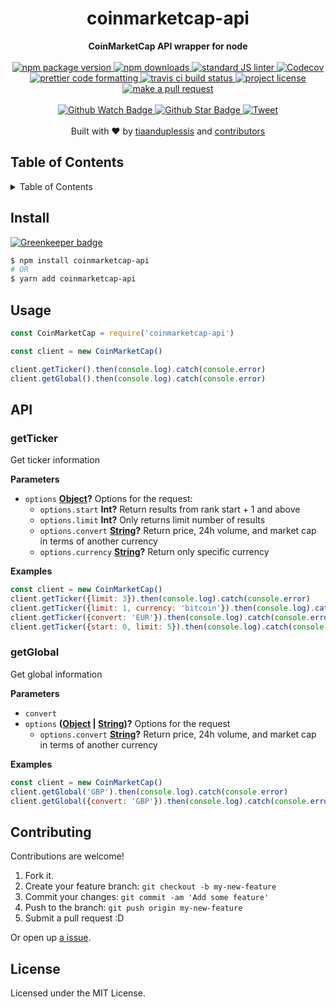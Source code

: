 <h1 align="center">coinmarketcap-api</h1>
<div align="center">
  <strong>CoinMarketCap API wrapper for node</strong>
</div>
<br>
<div align="center">
  <a href="https://npmjs.org/package/coinmarketcap-api">
    <img src="https://img.shields.io/npm/v/coinmarketcap-api.svg?style=flat-square" alt="npm package version" />
  </a>
  <a href="https://npmjs.org/package/coinmarketcap-api">
  <img src="https://img.shields.io/npm/dm/coinmarketcap-api.svg?style=flat-square" alt="npm downloads" />
  </a>
  <a href="https://github.com/feross/standard">
    <img src="https://img.shields.io/badge/code%20style-standard-brightgreen.svg?style=flat-square" alt="standard JS linter" />
  </a>
<a href="https://codecov.io/gh/tiaanduplessis/coinmarketcap-api">
  <img src="https://codecov.io/gh/tiaanduplessis/coinmarketcap-api/branch/master/graph/badge.svg?style=flat-square" alt="Codecov" />
</a>
  <a href="https://github.com/prettier/prettier">
    <img src="https://img.shields.io/badge/styled_with-prettier-ff69b4.svg?style=flat-square" alt="prettier code formatting" />
  </a>
  <a href="https://travis-ci.org/tiaanduplessis/coinmarketcap-api">
    <img src="https://img.shields.io/travis/tiaanduplessis/coinmarketcap-api.svg?style=flat-square" alt="travis ci build status" />
  </a>
  <a href="https://github.com/tiaanduplessis/coinmarketcap-api/blob/master/LICENSE">
    <img src="https://img.shields.io/npm/l/coinmarketcap-api.svg?style=flat-square" alt="project license" />
  </a>
  <a href="http://makeapullrequest.com">
    <img src="https://img.shields.io/badge/PRs-welcome-brightgreen.svg?style=flat-square" alt="make a pull request" />
  </a>
</div>
<br>
<div align="center">
  <a href="https://github.com/tiaanduplessis/coinmarketcap-api/watchers">
    <img src="https://img.shields.io/github/watchers/tiaanduplessis/coinmarketcap-api.svg?style=social" alt="Github Watch Badge" />
  </a>
  <a href="https://github.com/tiaanduplessis/coinmarketcap-api/stargazers">
    <img src="https://img.shields.io/github/stars/tiaanduplessis/coinmarketcap-api.svg?style=social" alt="Github Star Badge" />
  </a>
  <a href="https://twitter.com/intent/tweet?text=Check%20out%20coinmarketcap-api!%20https://github.com/tiaanduplessis/coinmarketcap-api%20%F0%9F%91%8D">
    <img src="https://img.shields.io/twitter/url/https/github.com/tiaanduplessis/coinmarketcap-api.svg?style=social" alt="Tweet" />
  </a>
</div>
<br>
<div align="center">
  Built with ❤︎ by <a href="https://github.com/tiaanduplessis">tiaanduplessis</a> and <a href="https://github.com/tiaanduplessis/coinmarketcap-api/contributors">contributors</a>
</div>

<h2>Table of Contents</h2>
<details>
  <summary>Table of Contents</summary>
  <li><a href="#install">Install</a></li>
  <li><a href="#usage">Usage</a></li>
  <li><a href="#api">API</a></li>
  <li><a href="#contribute">Contribute</a></li>
  <li><a href="#license">License</a></li>
</details>

## Install

[![Greenkeeper badge](https://badges.greenkeeper.io/tiaanduplessis/coinmarketcap-api.svg)](https://greenkeeper.io/)

```sh
$ npm install coinmarketcap-api
# OR
$ yarn add coinmarketcap-api
```

## Usage

```js
const CoinMarketCap = require('coinmarketcap-api')

const client = new CoinMarketCap()

client.getTicker().then(console.log).catch(console.error)
client.getGlobal().then(console.log).catch(console.error)
```

## API

<!-- Generated by documentation.js. Update this documentation by updating the source code. -->

### getTicker

Get ticker information

**Parameters**

-   `options` **[Object](https://developer.mozilla.org/docs/Web/JavaScript/Reference/Global_Objects/Object)?** Options for the request:
    -   `options.start` **Int?** Return results from rank start + 1 and above
    -   `options.limit` **Int?** Only returns limit number of results
    -   `options.convert` **[String](https://developer.mozilla.org/docs/Web/JavaScript/Reference/Global_Objects/String)?** Return price, 24h volume, and market cap in terms of another currency
    -   `options.currency` **[String](https://developer.mozilla.org/docs/Web/JavaScript/Reference/Global_Objects/String)?** Return only specific currency

**Examples**

```javascript
const client = new CoinMarketCap()
client.getTicker({limit: 3}).then(console.log).catch(console.error)
client.getTicker({limit: 1, currency: 'bitcoin'}).then(console.log).catch(console.error)
client.getTicker({convert: 'EUR'}).then(console.log).catch(console.error)
client.getTicker({start: 0, limit: 5}).then(console.log).catch(console.error)
```

### getGlobal

Get global information

**Parameters**

-   `convert`  
-   `options` **([Object](https://developer.mozilla.org/docs/Web/JavaScript/Reference/Global_Objects/Object) \| [String](https://developer.mozilla.org/docs/Web/JavaScript/Reference/Global_Objects/String))?** Options for the request
    -   `options.convert` **[String](https://developer.mozilla.org/docs/Web/JavaScript/Reference/Global_Objects/String)?** Return price, 24h volume, and market cap in terms of another currency

**Examples**

```javascript
const client = new CoinMarketCap()
client.getGlobal('GBP').then(console.log).catch(console.error)
client.getGlobal({convert: 'GBP'}).then(console.log).catch(console.error)
```

## Contributing

Contributions are welcome!

1.  Fork it.
2.  Create your feature branch: `git checkout -b my-new-feature`
3.  Commit your changes: `git commit -am 'Add some feature'`
4.  Push to the branch: `git push origin my-new-feature`
5.  Submit a pull request :D

Or open up [a issue](https://github.com/tiaanduplessis/coinmarketcap-api/issues).

## License

Licensed under the MIT License.

